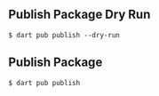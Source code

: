 ## Publish Package Dry Run

    $ dart pub publish --dry-run

## Publish Package

    $ dart pub publish